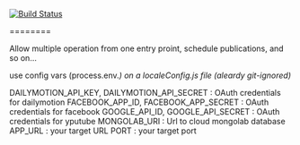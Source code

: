 [![Build Status](https://semaphoreci.com/api/v1/projects/83543cfd-965b-404c-97e5-f33d9d79c284/557613/badge.svg)](https://semaphoreci.com/drhelmut/socialup)


========

Allow multiple operation from one entry proint, schedule publications, and so on...

use config vars (process.env.<VAR>) on a localeConfig.js file (aleardy git-ignored)

DAILYMOTION_API_KEY, DAILYMOTION_API_SECRET : OAuth credentials for dailymotion
FACEBOOK_APP_ID, FACEBOOK_APP_SECRET : OAuth credentials for facebook
GOOGLE_API_ID, GOOGLE_API_SECRET : OAuth credentials for yputube
MONGOLAB_URI : Url to cloud mongolab database
APP_URL : your target URL
PORT : your target port